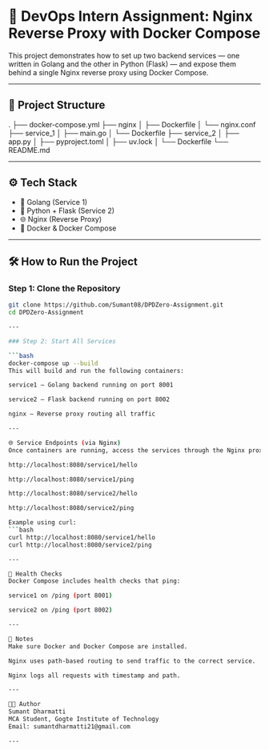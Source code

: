 # 🚀 DevOps Intern Assignment: Nginx Reverse Proxy with Docker Compose

This project demonstrates how to set up two backend services — one written in Golang and the other in Python (Flask) — and expose them behind a single Nginx reverse proxy using Docker Compose.

---

## 📁 Project Structure

.
├── docker-compose.yml
├── nginx
│ ├── Dockerfile
│ └── nginx.conf
├── service_1
│ ├── main.go
│ └── Dockerfile
├── service_2
│ ├── app.py
│ ├── pyproject.toml
│ ├── uv.lock
│ └── Dockerfile
└── README.md


---

## ⚙️ Tech Stack

- 🐹 Golang (Service 1)
- 🐍 Python + Flask (Service 2)
- 🌐 Nginx (Reverse Proxy)
- 🐳 Docker & Docker Compose

---

## 🛠️ How to Run the Project

### Step 1: Clone the Repository

```bash
git clone https://github.com/Sumant08/DPDZero-Assignment.git
cd DPDZero-Assignment

---

### Step 2: Start All Services

```bash
docker-compose up --build
This will build and run the following containers:

service1 – Golang backend running on port 8001

service2 – Flask backend running on port 8002

nginx – Reverse proxy routing all traffic

---

🌐 Service Endpoints (via Nginx)
Once containers are running, access the services through the Nginx proxy at:

http://localhost:8080/service1/hello

http://localhost:8080/service1/ping

http://localhost:8080/service2/hello

http://localhost:8080/service2/ping

Example using curl:
```bash
curl http://localhost:8080/service1/hello
curl http://localhost:8080/service2/ping

---

🧪 Health Checks
Docker Compose includes health checks that ping:

service1 on /ping (port 8001)

service2 on /ping (port 8002)

---

📝 Notes
Make sure Docker and Docker Compose are installed.

Nginx uses path-based routing to send traffic to the correct service.

Nginx logs all requests with timestamp and path.

---

👨‍💻 Author
Sumant Dharmatti
MCA Student, Gogte Institute of Technology
Email: sumantdharmatti21@gmail.com

---


